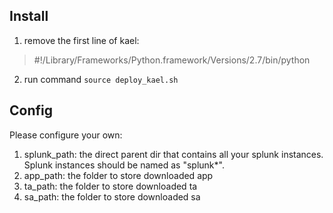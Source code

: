 ## Install
1. remove the first line of kael:
> #!/Library/Frameworks/Python.framework/Versions/2.7/bin/python
2. run command
`source deploy_kael.sh`

## Config
Please configure your own:
1. splunk\_path: the direct parent dir that contains all your splunk instances. Splunk instances should be named as "splunk\*".
2. app\_path: the folder to store downloaded app
3. ta\_path: the folder to store downloaded ta
4. sa\_path: the folder to store downloaded sa
